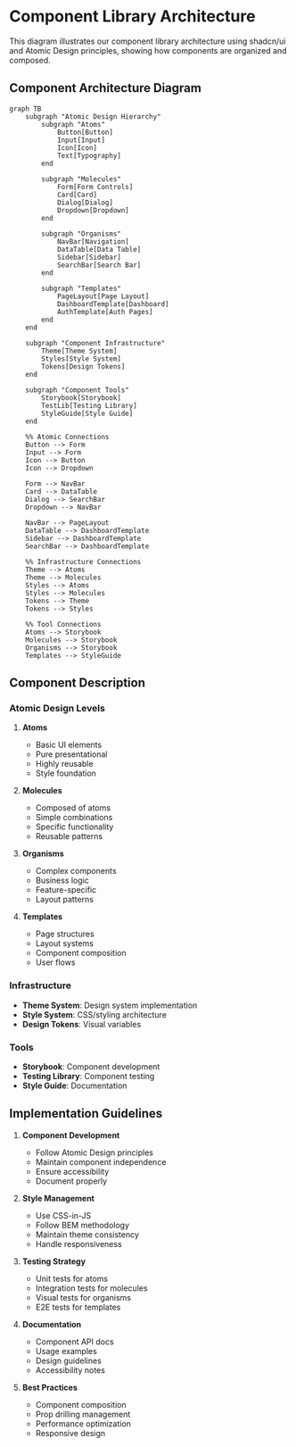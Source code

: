 # Component Library Architecture

This diagram illustrates our component library architecture using shadcn/ui and Atomic Design principles, showing how components are organized and composed.

## Component Architecture Diagram

```mermaid
graph TB
    subgraph "Atomic Design Hierarchy"
        subgraph "Atoms"
            Button[Button]
            Input[Input]
            Icon[Icon]
            Text[Typography]
        end

        subgraph "Molecules"
            Form[Form Controls]
            Card[Card]
            Dialog[Dialog]
            Dropdown[Dropdown]
        end

        subgraph "Organisms"
            NavBar[Navigation]
            DataTable[Data Table]
            Sidebar[Sidebar]
            SearchBar[Search Bar]
        end

        subgraph "Templates"
            PageLayout[Page Layout]
            DashboardTemplate[Dashboard]
            AuthTemplate[Auth Pages]
        end
    end

    subgraph "Component Infrastructure"
        Theme[Theme System]
        Styles[Style System]
        Tokens[Design Tokens]
    end

    subgraph "Component Tools"
        Storybook[Storybook]
        TestLib[Testing Library]
        StyleGuide[Style Guide]
    end

    %% Atomic Connections
    Button --> Form
    Input --> Form
    Icon --> Button
    Icon --> Dropdown

    Form --> NavBar
    Card --> DataTable
    Dialog --> SearchBar
    Dropdown --> NavBar

    NavBar --> PageLayout
    DataTable --> DashboardTemplate
    Sidebar --> DashboardTemplate
    SearchBar --> DashboardTemplate

    %% Infrastructure Connections
    Theme --> Atoms
    Theme --> Molecules
    Styles --> Atoms
    Styles --> Molecules
    Tokens --> Theme
    Tokens --> Styles

    %% Tool Connections
    Atoms --> Storybook
    Molecules --> Storybook
    Organisms --> Storybook
    Templates --> StyleGuide
```

## Component Description

### Atomic Design Levels

1. **Atoms**

   - Basic UI elements
   - Pure presentational
   - Highly reusable
   - Style foundation

2. **Molecules**

   - Composed of atoms
   - Simple combinations
   - Specific functionality
   - Reusable patterns

3. **Organisms**

   - Complex components
   - Business logic
   - Feature-specific
   - Layout patterns

4. **Templates**
   - Page structures
   - Layout systems
   - Component composition
   - User flows

### Infrastructure

- **Theme System**: Design system implementation
- **Style System**: CSS/styling architecture
- **Design Tokens**: Visual variables

### Tools

- **Storybook**: Component development
- **Testing Library**: Component testing
- **Style Guide**: Documentation

## Implementation Guidelines

1. **Component Development**

   - Follow Atomic Design principles
   - Maintain component independence
   - Ensure accessibility
   - Document properly

2. **Style Management**

   - Use CSS-in-JS
   - Follow BEM methodology
   - Maintain theme consistency
   - Handle responsiveness

3. **Testing Strategy**

   - Unit tests for atoms
   - Integration tests for molecules
   - Visual tests for organisms
   - E2E tests for templates

4. **Documentation**

   - Component API docs
   - Usage examples
   - Design guidelines
   - Accessibility notes

5. **Best Practices**
   - Component composition
   - Prop drilling management
   - Performance optimization
   - Responsive design
